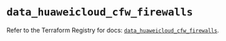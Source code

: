 # `data_huaweicloud_cfw_firewalls`

Refer to the Terraform Registry for docs: [`data_huaweicloud_cfw_firewalls`](https://registry.terraform.io/providers/huaweicloud/huaweicloud/1.71.1/docs/data-sources/cfw_firewalls).
